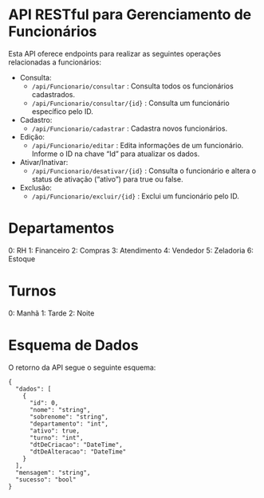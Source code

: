 # API RESTful para Gerenciamento de Funcionários
Esta API oferece endpoints para realizar as seguintes operações relacionadas a funcionários:

- Consulta:
  - ``` /api/Funcionario/consultar ``` : Consulta todos os funcionários cadastrados.
  - ``` /api/Funcionario/consultar/{id} ``` : Consulta um funcionário específico pelo ID.
- Cadastro:
  - ``` /api/Funcionario/cadastrar ``` : Cadastra novos funcionários.
- Edição:
  - ``` /api/Funcionario/editar ``` : Edita informações de um funcionário. Informe o ID na chave “Id” para atualizar os 
dados.
- Ativar/Inativar:
  - ``` /api/Funcionario/desativar/{id} ``` : Consulta o funcionário e altera o status de ativação (“ativo”) para true 
ou false.
- Exclusão:
  - ``` /api/Funcionario/excluir/{id} ``` : Exclui um funcionário pelo ID.

# Departamentos
0: RH
1: Financeiro
2: Compras
3: Atendimento
4: Vendedor
5: Zeladoria
6: Estoque

# Turnos
0: Manhã
1: Tarde
2: Noite
 
# Esquema de Dados
O retorno da API segue o seguinte esquema:
```
{
  "dados": [
    {
      "id": 0,
      "nome": "string",
      "sobrenome": "string",
      "departamento": "int",
      "ativo": true,
      "turno": "int",
      "dtDeCriacao": "DateTime",
      "dtDeAlteracao": "DateTime"
    }
  ],
  "mensagem": "string",
  "sucesso": "bool"
}
```
